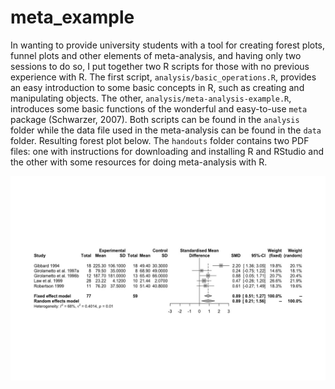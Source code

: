 # meta_example

In wanting to provide university students with a tool for creating forest plots, funnel plots and other elements of meta-analysis, and having only two sessions to do so, I put together two R scripts for those with no previous experience with R. The first script, `analysis/basic_operations.R`, provides an easy introduction to some basic concepts in R, such as creating and manipulating objects. The other, `analysis/meta-analysis-example.R`, introduces some basic functions of the wonderful and easy-to-use `meta` package (Schwarzer, 2007). Both scripts can be found in the `analysis` folder while the data file used in the meta-analysis can be found in the `data` folder. Resulting forest plot below. The `handouts` folder contains two PDF files: one with instructions for downloading and installing R and RStudio and the other with some resources for doing meta-analysis with R.

![](images/law_fig3_forest.jpeg)